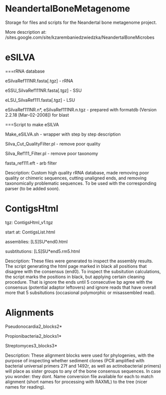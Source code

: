 NeandertalBoneMetagenome
========================

Storage for files and scripts for the Neandertal bone metagenome project.

More description at: /sites.google.com/site/kzarembaniedzwiedzka/NeandertalBoneMicrobes

eSILVA
========================

===rRNA database 

eSilvaRef111NR.fasta[.tgz] - rRNA

eSSU_SilvaRef111NR.fasta[.tgz] - SSU

eLSU_SilvaRef111.fasta[.tgz] - LSU

eSilvaRef111NR.n*, eSilvaRef111NR.n.tgz - prepared with formatdb (Version 2.2.18 [Mar-02-2008]) for blast

===Script to make eSILVA

Make_eSILVA.sh - wrapper with step by step description

Silva_Cut_QualityFilter.pl - remove poor quality

Silva_Ref111_Filter.pl - remove poor taxonomy

fasta_ref111.eft - arb filter

Description: Custom high quality rRNA database, made removing poor quality or chimeric sequences, cutting unaligned ends, and removing taxonomically problematic sequences. To be used with the corresponding parser (to be added soon).

ContigsHtml
========================

tgz: ContigsHtml_v1.tgz

start at: ContigsList.html 

assemblies: [LS]SU*end0.html

susbtitutions: [LS]SU*end5.rm5.html

Description:
These files were generated to inspect the assembly results. The script generating the html page marked in black all positions that disagree with the consensus (end0). To inspect the subsitution calculations, the script marks the positions in black, but applying certain cleaning procedure. That is ignore the ends until 5 consecutive bp agree with the consensus (potential adaptor leftovers) and ignore reads that have overall more that 5 subsitutions (occasional polymorphic or misassembled read). 

Alignments
========================

Pseudonocardia2_blocks2*

Propionibacteria2_blocks1*

Streptomyces3_blocks3*

Description:
These alignment blocks were used for phylogenies, with the purpose of inspecting whether sediment clones (PCR amplified with bacterial universal primers 27f and 1492r, as well as actinobacterial primers) will place as sister groups to any of the bone consensus sequences. In case you wonder: they dont. Name conversion file available for each to match alignment (short names for processing with RAXML) to the tree (nicer names for reading).

